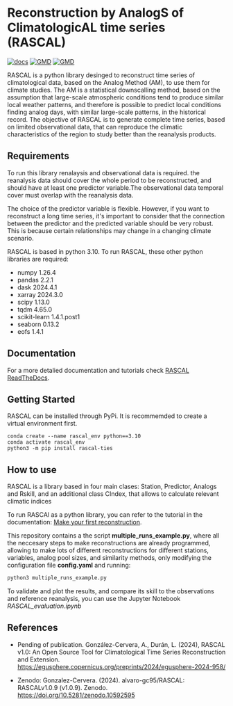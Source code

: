 # Reconstruction by AnalogS of ClimatologicAL time series (RASCAL)

[![docs](https://readthedocs.org/projects/rascalv100/badge/)](https://rascalv100.readthedocs.io)
[![GMD](https://img.shields.io/badge/PyPi-install-blue)](https://pypi.org/project/rascal-ties/)
[![GMD](https://img.shields.io/badge/GMD-preprint-orange)](https://egusphere.copernicus.org/preprints/2024/egusphere-2024-958/)


RASCAL is a python library desinged to reconstruct time series of climatological data, based on the Analog Method (AM), to use them for climate studies. The AM is a statistical downscalling method, based on the assumption that large-scale atmospheric conditions tend to produce similar local weather patterns, and therefore is possible to predict local conditions finding analog days, with similar large-scale patterns, in the historical record. 
The objective of RASCAL is to generate complete time series, based on limited observational data, that can reproduce the climatic characteristics of the region to study better than the reanalysis products.

## Requirements
To run this library renalaysis and observational data is required. the reanalysis data should cover the whole period to be reconstructed, and should have at least one predictor variable.The observational data temporal cover must overlap with the reanalysis data.

The choice of the predictor variable is flexible. However, if you want to reconstruct a long time series, it's important to consider that the connection between the predictor and the predicted variable should be very robust. This is because certain relationships may change in a changing climate scenario.

RASCAL is based in python 3.10. To run RASCAL, these other python libraries are required:

- numpy 1.26.4
- pandas 2.2.1
- dask 2024.4.1
- xarray 2024.3.0
- scipy 1.13.0
- tqdm 4.65.0
- scikit-learn 1.4.1.post1
- seaborn 0.13.2
- eofs 1.4.1

## Documentation

For a more detalied documentation and tutorials check [RASCAL ReadTheDocs](https://rascalv100.readthedocs.io). 

## Getting Started

RASCAL can be installed through PyPi. It is recommemded to create a virtual environment first.

```
conda create --name rascal_env python==3.10
conda activate rascal_env
python3 -m pip install rascal-ties
```

## How to use

RASCAL is a library based in four main clases: Station, Predictor, Analogs and Rskill, and an additional class CIndex, that allows to calculate relevant climatic indices

To run RASCAl as a python library, you can refer to the tutorial in the documentation: [Make your first reconstruction](https://rascalv100.readthedocs.io/en/latest/begginer.html).

This repository contains a the script **multiple_runs_example.py**, where all the neccesary steps to make reconstructions are already programmed, allowing to make lots of different reconstructions for different stations, variables, analog pool sizes, and similarity methods, only modifying the configuration file **config.yaml** and running:

```python
python3 multiple_runs_example.py
```

To validate and plot the results, and compare its skill to the observations and reference reanalysis, you can use the Jupyter Notebook *RASCAL_evaluation.ipynb*

## References
- Pending of publication. González-Cervera, A., Durán, L. (2024), RASCAL v1.0: An Open Source Tool for Climatological Time Series Reconstruction and Extension. https://egusphere.copernicus.org/preprints/2024/egusphere-2024-958/

- Zenodo: Gonzalez-Cervera. (2024). alvaro-gc95/RASCAL: RASCALv1.0.9 (v1.0.9). Zenodo. https://doi.org/10.5281/zenodo.10592595



